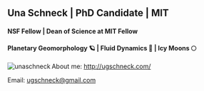 ## Una Schneck | PhD Candidate | MIT 
#### NSF Fellow | Dean of Science at MIT Fellow 
#### Planetary Geomorphology 🪐 | Fluid Dynamics 🌊 | Icy Moons 🌕

<p><img align="left" src="https://github-readme-stats-sigma-five.vercel.app/api/top-langs?username=unaschneck&show_icons=true&locale=en&layout=compact" alt="unaschneck" /></p>

About me: http://ugschneck.com/

Email: ugschneck@gmail.com
